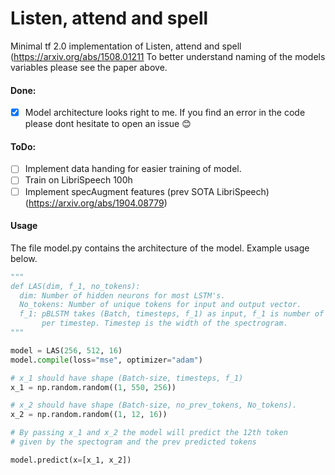 # Listen, attend and spell
Minimal tf 2.0 implementation of Listen, attend and spell (https://arxiv.org/abs/1508.01211
To better understand naming of the models variables please see the paper above.

#### Done:
+ [x] Model architecture looks right to me. If you find an error in the code please dont hesitate to open an issue 😊

#### ToDo:
+ [ ] Implement data handing for easier training of model.
+ [ ] Train on LibriSpeech 100h
+ [ ] Implement specAugment features (prev SOTA LibriSpeech) (https://arxiv.org/abs/1904.08779)

#### Usage
The file model.py contains the architecture of the model. Example usage below.

```python
"""
def LAS(dim, f_1, no_tokens):
  dim: Number of hidden neurons for most LSTM's.
  No_tokens: Number of unique tokens for input and output vector.
  f_1: pBLSTM takes (Batch, timesteps, f_1) as input, f_1 is number of features of the mel spectrogram 
       per timestep. Timestep is the width of the spectrogram.
"""

model = LAS(256, 512, 16)
model.compile(loss="mse", optimizer="adam")

# x_1 should have shape (Batch-size, timesteps, f_1)
x_1 = np.random.random((1, 550, 256))

# x_2 should have shape (Batch-size, no_prev_tokens, No_tokens). 
x_2 = np.random.random((1, 12, 16))

# By passing x_1 and x_2 the model will predict the 12th token 
# given by the spectogram and the prev predicted tokens

model.predict(x=[x_1, x_2])
```
